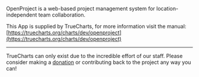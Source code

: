 OpenProject is a web-based project management system for location-independent team collaboration.

This App is supplied by TrueCharts, for more information visit the manual: [https://truecharts.org/charts/dev/openproject](https://truecharts.org/charts/dev/openproject)

---

TrueCharts can only exist due to the incredible effort of our staff.
Please consider making a [donation](https://truecharts.org/sponsor) or contributing back to the project any way you can!
